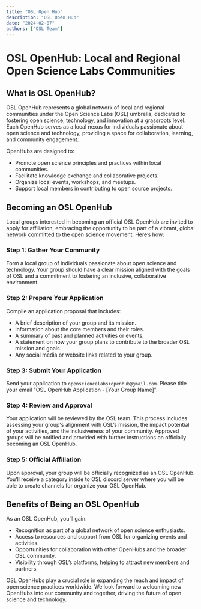 ```yaml
---
title: "OSL Open Hub"
description: "OSL Open Hub"
date: "2024-02-07"
authors: ["OSL Team"]
---
```


# OSL OpenHub: Local and Regional Open Science Labs Communities

## What is OSL OpenHub?

OSL OpenHub represents a global network of local and regional communities under
the Open Science Labs (OSL) umbrella, dedicated to fostering open science,
technology, and innovation at a grassroots level. Each OpenHub serves as a local
nexus for individuals passionate about open science and technology, providing a
space for collaboration, learning, and community engagement.

OpenHubs are designed to:

- Promote open science principles and practices within local communities.
- Facilitate knowledge exchange and collaborative projects.
- Organize local events, workshops, and meetups.
- Support local members in contributing to open source projects.

## Becoming an OSL OpenHub

Local groups interested in becoming an official OSL OpenHub are invited to apply
for affiliation, embracing the opportunity to be part of a vibrant, global
network committed to the open science movement. Here’s how:

### Step 1: Gather Your Community

Form a local group of individuals passionate about open science and technology.
Your group should have a clear mission aligned with the goals of OSL and a
commitment to fostering an inclusive, collaborative environment.

### Step 2: Prepare Your Application

Compile an application proposal that includes:

- A brief description of your group and its mission.
- Information about the core members and their roles.
- A summary of past and planned activities or events.
- A statement on how your group plans to contribute to the broader OSL mission
  and goals.
- Any social media or website links related to your group.

### Step 3: Submit Your Application

Send your application to `opensciencelabs+openhub@gmail.com`. Please title your
email "OSL OpenHub Application - [Your Group Name]".

### Step 4: Review and Approval

Your application will be reviewed by the OSL team. This process includes
assessing your group's alignment with OSL’s mission, the impact potential of
your activities, and the inclusiveness of your community. Approved groups will
be notified and provided with further instructions on officially becoming an OSL
OpenHub.

### Step 5: Official Affiliation

Upon approval, your group will be officially recognized as an OSL OpenHub.
You’ll receive a category inside to OSL discord server where you will be able to
create channels for organize your OSL OpenHub.

## Benefits of Being an OSL OpenHub

As an OSL OpenHub, you’ll gain:

- Recognition as part of a global network of open science enthusiasts.
- Access to resources and support from OSL for organizing events and activities.
- Opportunities for collaboration with other OpenHubs and the broader OSL
  community.
- Visibility through OSL’s platforms, helping to attract new members and
  partners.

OSL OpenHubs play a crucial role in expanding the reach and impact of open
science practices worldwide. We look forward to welcoming new OpenHubs into our
community and together, driving the future of open science and technology.

